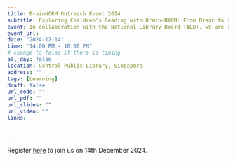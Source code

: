 ```yaml
---
title: BrainNORM Outreach Event 2024
subtitle: Exploring Children's Reading with Brain-NORM: From Brain to Books
event: In collaboration with the National Library Board (NLB), we are hosting a public outreach event focused on exploring young children's reading. Led by researchers from Nanyang Technological University (NTU) and the National Institute of Education (NIE), participants will gain insights into current research on reading, including its importance, the brain’s role in reading and numeracy learning, and key developmental milestones for children. Researchers will also share practical strategies based on recent findings that participants can use to help foster young children's reading interests.
event_url:
date: "2024-12-14"
time: "14:00 PM - 16:00 PM"
# change to false if there is timing
all_day: false
location: Central Public Library, Singapore
address: ""
tags: [Learning]
draft: false
url_code: ""
url_pdf: ""
url_slides: ""
url_video: ""
links:


---
```


Register [here](https://www.eventbrite.sg/e/exploring-childrens-reading-with-brain-norm-from-brain-to-books-tickets-1073904540389?aff=ebdsoporgprofile) to join us on 14th December 2024.

